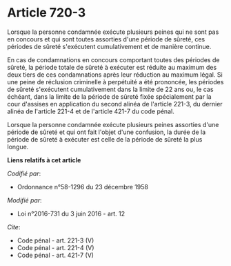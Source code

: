 # Article 720-3

Lorsque la personne condamnée exécute plusieurs peines qui ne sont pas en concours et qui sont toutes assorties d'une période
de sûreté, ces périodes de sûreté s'exécutent cumulativement et de manière continue. 

En cas de condamnations en concours comportant toutes des périodes de sûreté, la période totale de sûreté à exécuter est
réduite au maximum des deux tiers de ces condamnations après leur réduction au maximum légal. Si une peine de réclusion
criminelle à perpétuité a été prononcée, les périodes de sûreté s'exécutent cumulativement dans la limite de 22 ans ou, le
cas échéant, dans la limite de la période de sûreté fixée spécialement par la cour d'assises en application du second alinéa
de l'article 221-3, du dernier alinéa de l'article 221-4 et de l'article 421-7 du code pénal. 

Lorsque la personne condamnée exécute plusieurs peines assorties d'une période de sûreté et qui ont fait l'objet d'une
confusion, la durée de la période de sûreté à exécuter est celle de la période de sûreté la plus longue.

**Liens relatifs à cet article**

_Codifié par_:

  - Ordonnance n°58-1296 du 23 décembre 1958

_Modifié par_:

  - Loi n°2016-731 du 3 juin 2016 - art. 12

_Cite_:

  - Code pénal - art. 221-3 (V)
  - Code pénal - art. 221-4 (V)
  - Code pénal - art. 421-7 (V)
